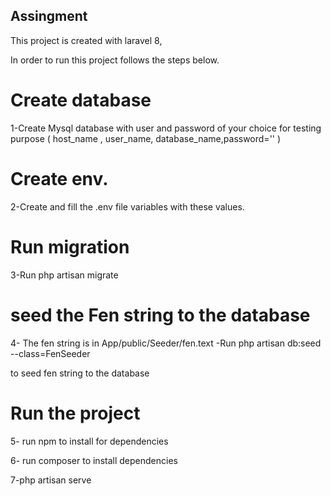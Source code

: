 ## Assingment
 This project is  created with laravel 8,
 
 In order to run this project follows the steps below.
 
# Create database 
1-Create  Mysql database  with user and password of your choice for testing purpose (  host_name , user_name, database_name,password='' ) 
# Create env.
2-Create and fill the .env file variables with these values.
# Run migration
3-Run  php artisan migrate
# seed the Fen string to the database
4- The fen string is in App/public/Seeder/fen.text 
 -Run php artisan db:seed --class=FenSeeder 
 
 to seed fen string to the  database

# Run the project
5- run npm to install  for dependencies

6- run composer to install dependencies

7-php artisan serve

 
